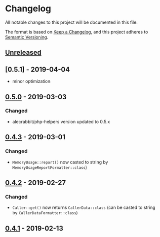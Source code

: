# Changelog
All notable changes to this project will be documented in this file.

The format is based on [Keep a Changelog](https://keepachangelog.com/en/1.0.0/),
and this project adheres to [Semantic Versioning](https://semver.org/spec/v2.0.0.html).


## [Unreleased]


## [0.5.1] - 2019-04-04
 - minor optimization
  
## [0.5.0] - 2019-03-03 
### Changed
 - alecrabbit/php-helpers version updated to 0.5.x
  
## [0.4.3] - 2019-03-01
### Changed
 - `MemoryUsage::report()` now casted to string by `MemoryUsageReportFormatter::class`) 
 
## [0.4.2] - 2019-02-27
### Changed
 - `Caller::get()` now returns `CallerData::class` (can be casted to string by `CallerDataFormatter::class`) 
 
## [0.4.1] - 2019-02-13


[Unreleased]: https://github.com/alecrabbit/php-accessories/compare/0.5.1...HEAD
[0.5.0]: https://github.com/alecrabbit/php-accessories/compare/0.5.0...0.5.1
[0.5.0]: https://github.com/alecrabbit/php-accessories/compare/0.4.3...0.5.0
[0.4.3]: https://github.com/alecrabbit/php-accessories/compare/0.4.2...0.4.3
[0.4.2]: https://github.com/alecrabbit/php-accessories/compare/0.4.1...0.4.2
[0.4.1]: https://github.com/alecrabbit/php-accessories/compare/0.2.5...0.4.1
